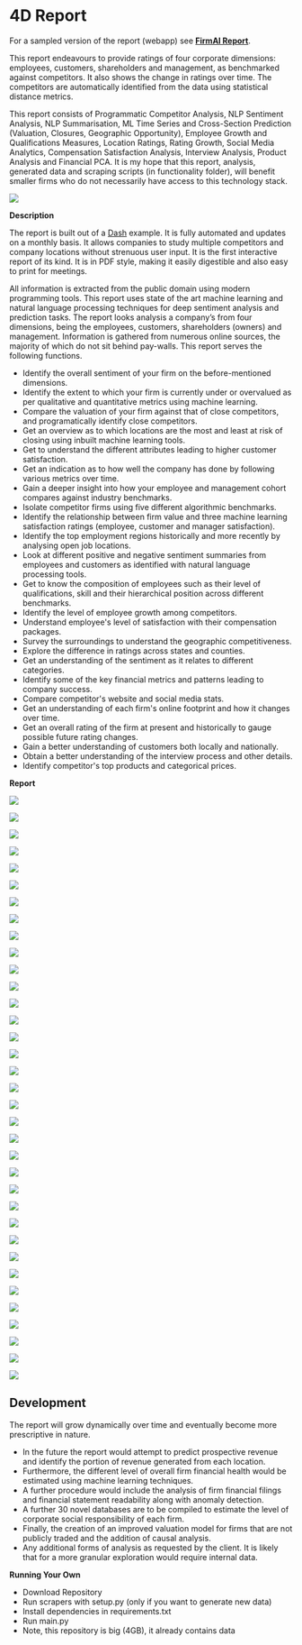 # 4D Report
For a sampled version of the report (webapp) see [**FirmAI Report**](http://report.firmai.org).

This report endeavours to provide ratings of four corporate dimensions: employees, customers, shareholders and management, as benchmarked against competitors. It also shows the change in ratings over time. The competitors are automatically identified from the data using statistical distance metrics.

This report consists of Programmatic Competitor Analysis, NLP Sentiment Analysis, NLP Summarisation, ML Time Series and Cross-Section Prediction (Valuation, Closures, Geographic Opportunity), Employee Growth and Qualifications Measures, Location Ratings, Rating Growth, Social Media Analytics, Compensation Satisfaction Analysis, Interview Analysis, Product Analysis and Financial PCA. It is my hope that this report, analysis, generated data and scraping scripts (in functionality folder), will benefit smaller firms who do not necessarily have access to this technology stack.


![](https://d2mxuefqeaa7sj.cloudfront.net/s_CE83DB4FA505DA9E22D78608D2D9724ABB207FCF67EC0D449DDCF275FD745057_1530937036816_file.png)


**Description**

The report is built out of a [Dash](https://plot.ly/products/dash/) example. It is fully automated and updates on a monthly basis. It allows companies to study multiple competitors and company locations without strenuous user input. It is the first interactive report of its kind. It is in PDF style, making it easily digestible and also easy to print for meetings.

All information is extracted from the public domain using modern programming tools. This report uses state of the art machine learning and natural language processing techniques for deep sentiment analysis and prediction tasks. The report looks analysis a company’s from four dimensions, being the employees, customers, shareholders (owners) and management. Information is gathered from numerous online sources, the majority of which do not sit behind pay-walls. This report serves the following functions.


- Identify the overall sentiment of your firm on the before-mentioned dimensions.
- Identify the extent to which your firm is currently under or overvalued as per qualitative and quantitative metrics using machine learning.
- Compare the valuation of your firm against that of close competitors, and programatically identify close competitors.
- Get an overview as to which locations are the most and least at risk of closing using inbuilt machine learning tools.
- Get to understand the different attributes leading to higher customer satisfaction.
- Get an indication as to how well the company has done by following various metrics over time.
- Gain a deeper insight into how your employee and management cohort compares against industry benchmarks.
- Isolate competitor firms using five different algorithmic benchmarks.
- Identify the relationship between firm value and three machine learning satisfaction ratings (employee, customer and manager satisfaction).
- Identify the top employment regions historically and more recently by analysing open job locations.
- Look at different positive and negative sentiment summaries from employees and customers as identified with natural language processing tools.
- Get to know the composition of employees such as their level of qualifications, skill and their hierarchical position across different benchmarks.
- Identify the level of employee growth among competitors.
- Understand employee's level of satisfaction with their compensation packages.
- Survey the surroundings to understand the geographic competitiveness.
- Explore the difference in ratings across states and counties.
- Get an understanding of the sentiment as it relates to different categories.
- Identify some of the key financial metrics and patterns leading to company success.
- Compare competitor's website and social media stats.
- Get an understanding of each firm's online footprint and how it changes over time.
- Get an overall rating of the firm at present and historically to gauge possible future rating changes.
- Gain a better understanding of customers both locally and nationally.
- Obtain a better understanding of the interview process and other details.
- Identify competitor's top products and categorical prices.

**Report**


![](https://d2mxuefqeaa7sj.cloudfront.net/s_CE83DB4FA505DA9E22D78608D2D9724ABB207FCF67EC0D449DDCF275FD745057_1530934297573_file.png)

![](https://d2mxuefqeaa7sj.cloudfront.net/s_CE83DB4FA505DA9E22D78608D2D9724ABB207FCF67EC0D449DDCF275FD745057_1530934324829_file.png)

![](https://d2mxuefqeaa7sj.cloudfront.net/s_CE83DB4FA505DA9E22D78608D2D9724ABB207FCF67EC0D449DDCF275FD745057_1530934357155_file.png)

![](https://d2mxuefqeaa7sj.cloudfront.net/s_CE83DB4FA505DA9E22D78608D2D9724ABB207FCF67EC0D449DDCF275FD745057_1530934392897_file.png)

![](https://d2mxuefqeaa7sj.cloudfront.net/s_CE83DB4FA505DA9E22D78608D2D9724ABB207FCF67EC0D449DDCF275FD745057_1530934411377_file.png)

![](https://d2mxuefqeaa7sj.cloudfront.net/s_CE83DB4FA505DA9E22D78608D2D9724ABB207FCF67EC0D449DDCF275FD745057_1530934428847_file.png)

![](https://d2mxuefqeaa7sj.cloudfront.net/s_CE83DB4FA505DA9E22D78608D2D9724ABB207FCF67EC0D449DDCF275FD745057_1530934451242_file.png)

![](https://d2mxuefqeaa7sj.cloudfront.net/s_CE83DB4FA505DA9E22D78608D2D9724ABB207FCF67EC0D449DDCF275FD745057_1530934466666_file.png)

![](https://d2mxuefqeaa7sj.cloudfront.net/s_CE83DB4FA505DA9E22D78608D2D9724ABB207FCF67EC0D449DDCF275FD745057_1530934489417_file.png)

![](https://d2mxuefqeaa7sj.cloudfront.net/s_CE83DB4FA505DA9E22D78608D2D9724ABB207FCF67EC0D449DDCF275FD745057_1530934552296_file.png)

![](https://d2mxuefqeaa7sj.cloudfront.net/s_CE83DB4FA505DA9E22D78608D2D9724ABB207FCF67EC0D449DDCF275FD745057_1530934581645_file.png)

![](https://d2mxuefqeaa7sj.cloudfront.net/s_CE83DB4FA505DA9E22D78608D2D9724ABB207FCF67EC0D449DDCF275FD745057_1530934596658_file.png)

![](https://d2mxuefqeaa7sj.cloudfront.net/s_CE83DB4FA505DA9E22D78608D2D9724ABB207FCF67EC0D449DDCF275FD745057_1530934617698_file.png)

![](https://d2mxuefqeaa7sj.cloudfront.net/s_CE83DB4FA505DA9E22D78608D2D9724ABB207FCF67EC0D449DDCF275FD745057_1530934632476_file.png)

![](https://d2mxuefqeaa7sj.cloudfront.net/s_CE83DB4FA505DA9E22D78608D2D9724ABB207FCF67EC0D449DDCF275FD745057_1530934665674_file.png)



![](https://d2mxuefqeaa7sj.cloudfront.net/s_CE83DB4FA505DA9E22D78608D2D9724ABB207FCF67EC0D449DDCF275FD745057_1530934688913_file.png)

![](https://d2mxuefqeaa7sj.cloudfront.net/s_CE83DB4FA505DA9E22D78608D2D9724ABB207FCF67EC0D449DDCF275FD745057_1530934703363_file.png)

![](https://d2mxuefqeaa7sj.cloudfront.net/s_CE83DB4FA505DA9E22D78608D2D9724ABB207FCF67EC0D449DDCF275FD745057_1530934727876_file.png)

![](https://d2mxuefqeaa7sj.cloudfront.net/s_CE83DB4FA505DA9E22D78608D2D9724ABB207FCF67EC0D449DDCF275FD745057_1530934767742_file.png)

![](https://d2mxuefqeaa7sj.cloudfront.net/s_CE83DB4FA505DA9E22D78608D2D9724ABB207FCF67EC0D449DDCF275FD745057_1530934791459_file.png)

![](https://d2mxuefqeaa7sj.cloudfront.net/s_CE83DB4FA505DA9E22D78608D2D9724ABB207FCF67EC0D449DDCF275FD745057_1530934853940_file.png)

![](https://d2mxuefqeaa7sj.cloudfront.net/s_CE83DB4FA505DA9E22D78608D2D9724ABB207FCF67EC0D449DDCF275FD745057_1530934874025_file.png)

![](https://d2mxuefqeaa7sj.cloudfront.net/s_CE83DB4FA505DA9E22D78608D2D9724ABB207FCF67EC0D449DDCF275FD745057_1530934888249_file.png)

![](https://d2mxuefqeaa7sj.cloudfront.net/s_CE83DB4FA505DA9E22D78608D2D9724ABB207FCF67EC0D449DDCF275FD745057_1530934912692_file.png)

![](https://d2mxuefqeaa7sj.cloudfront.net/s_CE83DB4FA505DA9E22D78608D2D9724ABB207FCF67EC0D449DDCF275FD745057_1530934933046_file.png)

![](https://d2mxuefqeaa7sj.cloudfront.net/s_CE83DB4FA505DA9E22D78608D2D9724ABB207FCF67EC0D449DDCF275FD745057_1530934961314_file.png)

![](https://d2mxuefqeaa7sj.cloudfront.net/s_CE83DB4FA505DA9E22D78608D2D9724ABB207FCF67EC0D449DDCF275FD745057_1530934985765_file.png)

![](https://d2mxuefqeaa7sj.cloudfront.net/s_CE83DB4FA505DA9E22D78608D2D9724ABB207FCF67EC0D449DDCF275FD745057_1530935028098_file.png)

![](https://d2mxuefqeaa7sj.cloudfront.net/s_CE83DB4FA505DA9E22D78608D2D9724ABB207FCF67EC0D449DDCF275FD745057_1530935045793_file.png)

![](https://d2mxuefqeaa7sj.cloudfront.net/s_CE83DB4FA505DA9E22D78608D2D9724ABB207FCF67EC0D449DDCF275FD745057_1530935098402_file.png)

![](https://d2mxuefqeaa7sj.cloudfront.net/s_CE83DB4FA505DA9E22D78608D2D9724ABB207FCF67EC0D449DDCF275FD745057_1530935148293_file.png)

![](https://d2mxuefqeaa7sj.cloudfront.net/s_CE83DB4FA505DA9E22D78608D2D9724ABB207FCF67EC0D449DDCF275FD745057_1530935178291_file.png)

![](https://d2mxuefqeaa7sj.cloudfront.net/s_CE83DB4FA505DA9E22D78608D2D9724ABB207FCF67EC0D449DDCF275FD745057_1530935209253_file.png)

![](https://d2mxuefqeaa7sj.cloudfront.net/s_CE83DB4FA505DA9E22D78608D2D9724ABB207FCF67EC0D449DDCF275FD745057_1530935225647_file.png)

![](https://d2mxuefqeaa7sj.cloudfront.net/s_CE83DB4FA505DA9E22D78608D2D9724ABB207FCF67EC0D449DDCF275FD745057_1530935294253_file.png)

## Development

The report will grow dynamically over time and eventually become more prescriptive in nature.

- In the future the report would attempt to predict prospective revenue and identify the portion of revenue generated from each location.
- Furthermore, the different level of overall firm financial health would be estimated using machine learning techniques.
- A further procedure would include the analysis of firm financial filings and financial statement readability along with anomaly detection.
- A further 30 novel databases are to be compiled to estimate the level of corporate social responsibility of each firm.
- Finally, the creation of an improved valuation model for firms that are not publicly traded and the addition of causal analysis.
- Any additional forms of analysis as requested by the client. It is likely that for a more granular exploration would require internal data.

**Running Your Own**

- Download Repository
- Run scrapers with setup.py (only if you want to generate new data)
- Install dependencies in requirements.txt
- Run main.py
- Note, this repository is big (4GB), it already contains data

